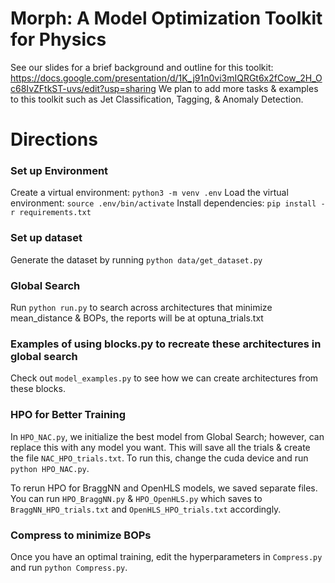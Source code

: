# Morph: A Model Optimization Toolkit for Physics
See our slides for a brief background and outline for this toolkit: https://docs.google.com/presentation/d/1K_j91n0vi3mIQRGt6x2fCow_2H_Oc68IvZFtkST-uvs/edit?usp=sharing
We plan to add more tasks & examples to this toolkit such as Jet Classification, Tagging, & Anomaly Detection.

# Directions
### Set up Environment
Create a virtual environment: `` python3 -m venv .env ``
Load the virtual environment: ``source .env/bin/activate``
Install dependencies: ``pip install -r requirements.txt``

### Set up dataset
Generate the dataset by running ``python data/get_dataset.py``

### Global Search
Run ``python run.py`` to search across architectures that minimize mean_distance & BOPs, the reports will be at optuna_trials.txt

### Examples of using blocks.py to recreate these architectures in global search
Check out ``model_examples.py`` to see how we can create architectures from these blocks.

### HPO for Better Training
In ``HPO_NAC.py``, we initialize the best model from Global Search; however, can replace this with any model you want. This will save all the trials & create the file ``NAC_HPO_trials.txt``. To run this, change the cuda device and run ``python HPO_NAC.py``.

To rerun HPO for BraggNN and OpenHLS models, we saved separate files. You can run ``HPO_BraggNN.py`` & ``HPO_OpenHLS.py`` which saves to ``BraggNN_HPO_trials.txt`` and ``OpenHLS_HPO_trials.txt`` accordingly.

### Compress to minimize BOPs
Once you have an optimal training, edit the hyperparameters in ``Compress.py`` and run  ``python Compress.py``.